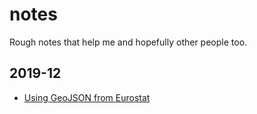 # notes
Rough notes that help me and hopefully other people too.
## 2019-12
* [Using GeoJSON from Eurostat](2019/12/using_geojson_from_eurostat.md)
